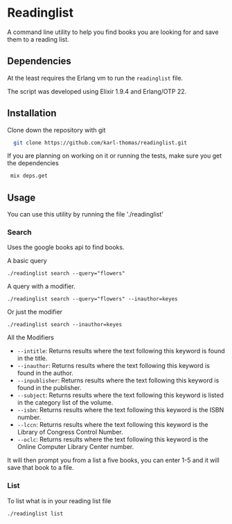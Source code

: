 # Readinglist

A command line utility to help you find books you are looking for and save them to a reading list.

## Dependencies

At the least requires the Erlang vm to run the `readinglist` file. 

The script was developed using Elixir 1.9.4 and Erlang/OTP 22.

## Installation

Clone down the repository with git

```bash
  git clone https://github.com/karl-thomas/readinglist.git
```

If you are planning on working on it or running the tests, make sure you get the dependencies

```bash
 mix deps.get
```

## Usage

You can use this utility by running the file './readinglist'

### Search

Uses the google books api to find books.

A basic query
```
./readinglist search --query="flowers" 
```

A query with a modifier.
```
./readinglist search --query="flowers" --inauthor=keyes
```

Or just the modifier

```
./readinglist search --inauthor=keyes
```

All the Modifiers

- `--intitle`: Returns results where the text following this keyword is found in the title.
- `--inauthor`: Returns results where the text following this keyword is found in the author.
- `--inpublisher`: Returns results where the text following this keyword is found in the publisher.
- `--subject`: Returns results where the text following this keyword is listed in the category list of the volume.
- `--isbn`: Returns results where the text following this keyword is the ISBN number.
- `--lccn`: Returns results where the text following this keyword is the Library of Congress Control Number.
- `--oclc`: Returns results where the text following this keyword is the Online Computer Library Center number.


It will then prompt you from a list a five books, you can enter 1-5 and it will save that book to a file. 

### List

To list what is in your reading list file

```
./readinglist list
```